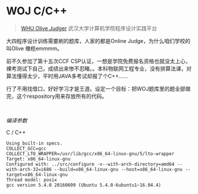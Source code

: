 # WOJ C/C++
> [WHU Olive Judger](http://acm.whu.edu.cn/weblearn)
武汉大学计算机学院程序设计实践平台

大四程序设计训练需要刷的题库，人家的都是Online Judge，为什么咱们学校的叫Olive 橄榄emmmm。

前不久参加了第十五次CCF CSP认证，一想是学院免费报名资格也就没太上心，裸考测试下自己，成绩出来惨不忍睹。。本科物联网工程专业，没有排算法课，对算法懂得太少，平时用JAVA多考试却报了个C++……

行了不用找借口，好好学习才是王道。设定一个目标：把WOJ题库里的题全部做完，这个respository用来存放所有的代码。

<br>

*编译参数*

C / C++
```
Using built-in specs.
COLLECT_GCC=gcc
COLLECT_LTO_WRAPPER=/usr/lib/gcc/x86_64-linux-gnu/5/lto-wrapper
Target: x86_64-linux-gnu
Configured with: ../src/configure -v--with-arch-directory=amd64 --with-arch-32=i686 --build=x86_64-linux-gnu --host=x86_64-linux-gnu --target=x86_64-linux-gnu
Thread model: posix
gcc version 5.4.0 20160609 (Ubuntu 5.4.0-6ubuntu1~16.04.4)
```
